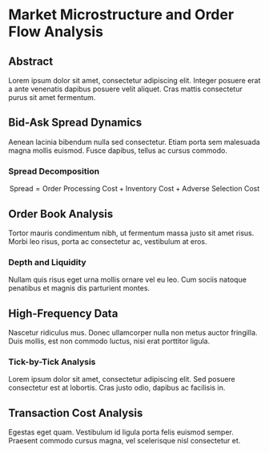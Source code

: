 # Market Microstructure and Order Flow Analysis

## Abstract

Lorem ipsum dolor sit amet, consectetur adipiscing elit. Integer posuere erat a ante venenatis dapibus posuere velit aliquet. Cras mattis consectetur purus sit amet fermentum.

## Bid-Ask Spread Dynamics

Aenean lacinia bibendum nulla sed consectetur. Etiam porta sem malesuada magna mollis euismod. Fusce dapibus, tellus ac cursus commodo.

### Spread Decomposition

$$\text{Spread} = \text{Order Processing Cost} + \text{Inventory Cost} + \text{Adverse Selection Cost}$$

## Order Book Analysis

Tortor mauris condimentum nibh, ut fermentum massa justo sit amet risus. Morbi leo risus, porta ac consectetur ac, vestibulum at eros.

### Depth and Liquidity

Nullam quis risus eget urna mollis ornare vel eu leo. Cum sociis natoque penatibus et magnis dis parturient montes.

## High-Frequency Data

Nascetur ridiculus mus. Donec ullamcorper nulla non metus auctor fringilla. Duis mollis, est non commodo luctus, nisi erat porttitor ligula.

### Tick-by-Tick Analysis

Lorem ipsum dolor sit amet, consectetur adipiscing elit. Sed posuere consectetur est at lobortis. Cras justo odio, dapibus ac facilisis in.

## Transaction Cost Analysis

Egestas eget quam. Vestibulum id ligula porta felis euismod semper. Praesent commodo cursus magna, vel scelerisque nisl consectetur et.